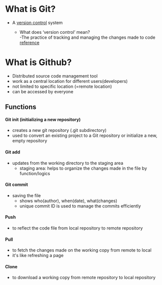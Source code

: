 # What is **Git**?  
- A <u>version control</u> system
  
  - What does ‘version control’ mean?  
  -The practice of tracking and managing the changes made to code [reference](https://www.atlassian.com/git/tutorials/what-is-version-control)

# What is **Github**?
- Distributed source code management tool
- work as a central location for different users(developers)
- not limited to specific location (=remote location)
- can be accessed by everyone

## Functions

#### Git init (initializing a new repository)
 - creates a new git repository (.git subdirectory)
 - used to convert an existing project to a Git repository or initialize a new, empty repository

#### Git add
  - updates from the working directory to the staging area
    - staging area: helps to organize the changes made in the file by function/logics

#### Git commit
  - saving the file
	- shows who(author), when(date), what(changes)
	- unique commit ID is used to manage the commits efficiently

#### Push
 - to reflect the code file from local repository to remote repository

#### Pull
 - to fetch the changes made on the working copy from remote to local
 - it's like refreshing a page
 
#### Clone
 - to download a working copy from remote repository to local repository
